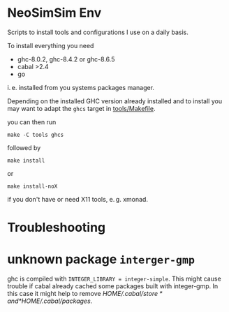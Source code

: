 # NeoSimSim Env
Scripts to install tools and configurations I use on a daily basis.

To install everything you need

- ghc-8.0.2, ghc-8.4.2 or ghc-8.6.5
- cabal >2.4
- go

i. e. installed from you systems packages manager.

Depending on the installed GHC version already installed and to install
you may want to adapt the `ghcs` target in [tools/Makefile](tools/Makefile).

you can then run

	make -C tools ghcs

followed by

	make install

or

	make install-noX

if you don't have or need X11 tools, e. g. xmonad.

# Troubleshooting
# unknown package `interger-gmp`
ghc is compiled with `INTEGER_LIBRARY = integer-simple`. This might cause
trouble if cabal already cached some packages built with integer-gmp. In this
case it might help to remove *$HOME/.cabal/store* and *$HOME/.cabal/packages*.
